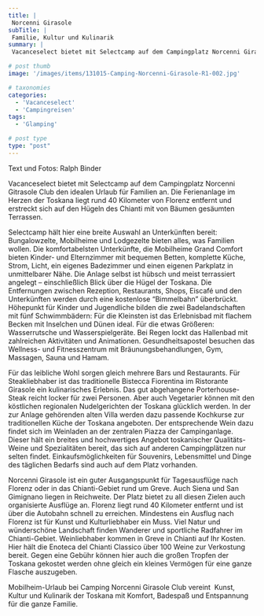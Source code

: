 ```yaml
---
title: |
 Norcenni Girasole
subTitle: |
 Familie, Kultur und Kulinarik
summary: |
 Vacanceselect bietet mit Selectcamp auf dem Campingplatz Norcenni Girasole Club den idealen Urlaub für Familien an. Die Ferienanlage im Herzen der Toskana liegt rund 40 Kilometer von Florenz entfernt und erstreckt sich auf den Hügeln des Chianti mit von Bäumen gesäumten Terrassen. Selectcamp hält hier eine breite Auswahl an Unterkünften bereit:

# post thumb
image: '/images/items/131015-Camping-Norcenni-Girasole-R1-002.jpg'

# taxonomies
categories: 
  - 'Vacanceselect'
  - 'Campingreisen'
tags:
  - 'Glamping'

# post type
type: "post"
---
```


Text und Fotos: Ralph Binder

Vacanceselect bietet mit Selectcamp auf dem Campingplatz Norcenni Gitrasole Club den idealen Urlaub für Familien an. Die Ferienanlage im Herzen der Toskana liegt rund 40 Kilometer von Florenz entfernt und erstreckt sich auf den Hügeln des Chianti mit von Bäumen gesäumten Terrassen.  

 Selectcamp hält hier eine breite Auswahl an Unterkünften bereit: Bungalowzelte, Mobilheime und Lodgezelte bieten alles, was Familien wollen. Die komfortabelsten Unterkünfte, die Mobilheime Grand Comfort bieten Kinder- und Elternzimmer mit bequemen Betten, komplette Küche, Strom, Licht, ein eigenes Badezimmer und einen eigenen Parkplatz in unmittelbarer Nähe. Die Anlage selbst ist hübsch und meist terrassiert angelegt – einschließlich Blick über die Hügel der Toskana. Die Entfernungen zwischen Rezeption, Restaurants, Shops, Eiscafé und den Unterkünften werden durch eine kostenlose “Bimmelbahn” überbrückt. Höhepunkt für Kinder und Jugendliche bilden die zwei Badelandschaften mit fünf Schwimmbädern: Für die Kleinsten ist das Erlebnisbad mit flachem Becken mit Inselchen und Dünen ideal. Für die etwas Größeren: Wasserrutsche und Wasserspielgeräte. Bei Regen lockt das Hallenbad mit zahlreichen Aktivitäten und Animationen. Gesundheitsapostel besuchen das Wellness- und Fitnesszentrum mit Bräunungsbehandlungen, Gym, Massagen, Sauna und Hamam.  

 Für das leibliche Wohl sorgen gleich mehrere Bars und Restaurants. Für Steakliebhaber ist das traditionelle Bistecca Fiorentina im Ristorante Girasole ein kulinarisches Erlebnis. Das gut abgehangene Porterhouse-Steak reicht locker für zwei Personen. Aber auch Vegetarier können mit den köstlichen regionalen Nudelgerichten der Toskana glücklich werden. In der zur Anlage gehörenden alten Villa werden dazu passende Kochkurse zur traditionellen Küche der Toskana angeboten. Der entsprechende Wein dazu findet sich im Weinladen an der zentralen Piazza der Campinganlage. Dieser hält ein breites und hochwertiges Angebot toskanischer Qualitäts-Weine und Spezialitäten bereit, das sich auf anderen Campingplätzen nur selten findet. Einkaufsmöglichkeiten für Souvenirs, Lebensmittel und Dinge des täglichen Bedarfs sind auch auf dem Platz vorhanden.  

 Norcenni Girasole ist ein guter Ausgangspunkt für Tagesausflüge nach Florenz oder in das Chianti-Gebiet rund um Greve. Auch Siena und San Gimignano liegen in Reichweite. Der Platz bietet zu all diesen Zielen auch organisierte Ausflüge an. Florenz liegt rund 40 Kilometer entfernt und ist über die Autobahn schnell zu erreichen. Mindestens ein Ausflug nach Florenz ist für Kunst und Kulturliebhaber ein Muss. Viel Natur und wünderschöne Landschaft finden Wanderer und sportliche Radfahrer im Chianti-Gebiet. Weinliebhaber kommen in Greve in Chianti auf Ihr Kosten. Hier hält die Enoteca del Chianti Classico über 100 Weine zur Verkostung bereit. Gegen eine Gebühr können hier auch die großen Tropfen der Toskana gekostet werden ohne gleich ein kleines Vermögen für eine ganze Flasche auszugeben.  

 Mobilheim-Urlaub bei Camping Norcenni Girasole Club vereint  Kunst, Kultur und Kulinarik der Toskana mit Komfort, Badespaß und Entspannung für die ganze Familie.